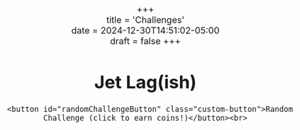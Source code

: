 +++  
title = 'Challenges'  
date = 2024-12-30T14:51:02-05:00  
draft = false
+++

<!DOCTYPE html>
<html lang="en">

<body style="font-size: 20px; text-align: center;">
    <h1>Jet Lag(ish)</h1>
        <style>
        .custom-button {
            width: 400px; /* This will make the button bigger */
            height: 75px;   /* This will make the button bigger */
            background-color: #00ff00; /* Custom background color */
            border: none;
            cursor: pointer;
            font-size: 20px; /* Increase the font size to make it larger */
        }
    </style>
    
    
      <button id="randomChallengeButton" class="custom-button">Random Challenge (click to earn coins!)</button><br>

  <script>
    document.getElementById("randomChallengeButton").addEventListener("click", function() {
      // Generate a random number between 1 and 100
      const randomNumber = Math.floor(Math.random() * 95) + 1; //edit the "2)" to set the max value based on the total number of challenges

      // Build the file name based on the random number
      const randomChallengeFile = "challenges/" + randomNumber + ".html";

      // Open the random challenge file
      window.location.href = randomChallengeFile;
    });
  </script>
</body>
</html>